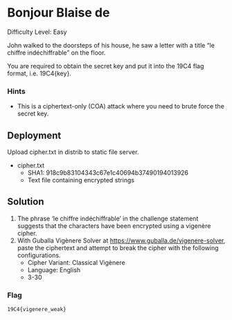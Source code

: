 
# Bonjour Blaise de

Difficulty Level: Easy

John walked to the doorsteps of his house, he saw a letter with a title “le chiffre indéchiffrable” on the floor. 

You are required to obtain the secret key and put it into the 19C4 flag format, i.e. 19C4{key}.

### Hints

- This is a ciphertext-only (COA) attack where you need to brute force the secret key.

## Deployment

Upload cipher.txt in distrib to static file server.

- cipher.txt
    - SHA1: 918c9b83104343c67e1c40694b37490194013926
    - Text file containing encrypted strings


## Solution

1.	The phrase ‘le chiffre indéchiffrable’ in the challenge statement suggests that the characters have been encrypted using a vigenère cipher.
2.	With Guballa Vigènere Solver at https://www.guballa.de/vigenere-solver, paste the ciphertext and attempt to break the cipher with the following configurations.
     - Cipher Variant: Classical Vigènere
	 - Language: English
	 - 3-30

### Flag
`19C4{vigenere_weak}`
